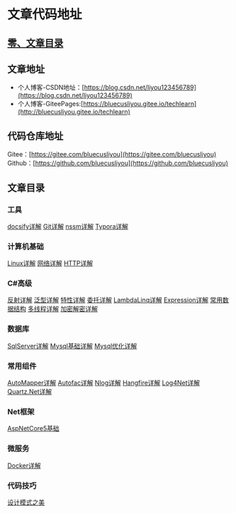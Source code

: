 # 文章代码地址

## [零、文章目录](https://blog.csdn.net/liyou123456789/article/details/119715435)

## 文章地址
- 个人博客-CSDN地址：[https://blog.csdn.net/liyou123456789](https://blog.csdn.net/liyou123456789)
- 个人博客-GiteePages:[https://bluecusliyou.gitee.io/techlearn](http://bluecusliyou.gitee.io/techlearn)

## 代码仓库地址
Gitee：[https://gitee.com/bluecusliyou](https://gitee.com/bluecusliyou)
Github：[https://github.com/bluecusliyou](https://github.com/bluecusliyou)

## 文章目录
### 工具
[docsify详解](https://blog.csdn.net/liyou123456789/article/details/124504727)
[Git详解](https://blog.csdn.net/liyou123456789/article/details/121411053)
[nssm详解](https://blog.csdn.net/liyou123456789/article/details/123094277)
[Typora详解](https://blog.csdn.net/liyou123456789/article/details/122657783)
### 计算机基础
[Linux详解](https://blog.csdn.net/liyou123456789/article/details/121548156)
[网络详解](https://blog.csdn.net/liyou123456789/article/details/122731144)
[HTTP详解](https://blog.csdn.net/liyou123456789/article/details/127138103)
### C#高级
[反射详解](https://blog.csdn.net/liyou123456789/article/details/119548050)
[泛型详解](https://blog.csdn.net/liyou123456789/article/details/119113577)
[特性详解](https://blog.csdn.net/liyou123456789/article/details/119314247)
[委托详解](https://blog.csdn.net/liyou123456789/article/details/119704294)
[LambdaLinq详解](https://blog.csdn.net/liyou123456789/article/details/119853634)
[Expression详解](https://blog.csdn.net/liyou123456789/article/details/119967779)
[常用数据结构](https://blog.csdn.net/liyou123456789/article/details/120070049)
[多线程详解](https://blog.csdn.net/liyou123456789/article/details/120595489)
[加密解密详解](https://blog.csdn.net/liyou123456789/article/details/120609269)
### 数据库
[SqlServer详解](https://blog.csdn.net/liyou123456789/article/details/121217959)
[Mysql基础详解](https://blog.csdn.net/liyou123456789/article/details/126023696)
[Mysql优化详解](https://blog.csdn.net/liyou123456789/article/details/126297268)
### 常用组件
[AutoMapper详解](https://blog.csdn.net/liyou123456789/article/details/125222690)
[Autofac详解](https://blog.csdn.net/liyou123456789/article/details/125331813)
[Nlog详解](https://blog.csdn.net/liyou123456789/article/details/125392815)
[Hangfire详解](https://blog.csdn.net/liyou123456789/article/details/125449302)
[Log4Net详解](https://blog.csdn.net/liyou123456789/article/details/126264613)
[Quartz.Net详解](https://blog.csdn.net/liyou123456789/article/details/126575055)
### Net框架
[AspNetCore5基础](https://blog.csdn.net/liyou123456789/article/details/119714802)
### 微服务
[Docker详解](https://blog.csdn.net/liyou123456789/article/details/122292877)
### 代码技巧
[设计模式之美](https://blog.csdn.net/liyou123456789/article/details/124300895)